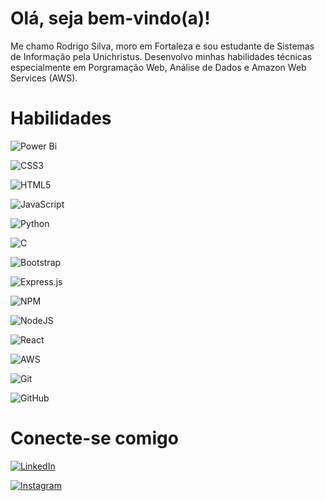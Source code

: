 # Olá, seja bem-vindo(a)! 

Me chamo Rodrigo Silva, moro em Fortaleza e sou estudante de Sistemas de Informação pela Unichristus. Desenvolvo minhas habilidades técnicas especialmente em Porgramação Web, Análise de Dados e Amazon Web Services (AWS).

# Habilidades

![Power Bi](https://img.shields.io/badge/power_bi-F2C811?style=for-the-badge&logo=powerbi&logoColor=black)

![CSS3](https://img.shields.io/badge/CSS3-000?style=for-the-badge&logo=css3&logoColor=264CE4) 

![HTML5](https://img.shields.io/badge/HTML5-000?style=for-the-badge&logo=html5)

![JavaScript](https://img.shields.io/badge/JavaScript-000?style=for-the-badge&logo=javascript)

![Python](https://img.shields.io/badge/Python-000?style=for-the-badge&logo=python)

![C](https://img.shields.io/badge/C-000?style=for-the-badge&logo=c)

![Bootstrap](https://img.shields.io/badge/bootstrap-%238511FA.svg?style=for-the-)

![Express.js](https://img.shields.io/badge/express.js-%23404d59.svg?style=for-the-badge&logo=express&logoColor=%2361DAFB)

![NPM](https://img.shields.io/badge/NPM-%23CB3837.svg?style=for-the-badge&logo=npm&logoColor=white)

![NodeJS](https://img.shields.io/badge/node.js-6DA55F?style=for-the-badge&logo=node.js&logoColor=white)

![React](https://img.shields.io/badge/react-%2320232a.svg?style=for-the-badge&logo=react&logoColor=%2361DAFB)

![AWS](https://img.shields.io/badge/AWS-%23FF9900.svg?style=for-the-badge&logo=amazon-aws&logoColor=white)

![Git](https://img.shields.io/badge/git-%23F05033.svg?style=for-the-badge&logo=git&logoColor=white)

![GitHub](https://img.shields.io/badge/github-%23121011.svg?style=for-the-badge&logo=github&logoColor=white)

# Conecte-se comigo

[![LinkedIn](https://img.shields.io/badge/LinkedIn-000?style=for-the-badge&logo=linkedin&logoColor=0E76A8)](https://www.linkedin.com/in/rodrigo-silva-81925a126/)

[![Instagram](https://img.shields.io/badge/Instagram-000?style=for-the-badge&logo=instagram)](https://www.instagram.com/rodericus_/)
